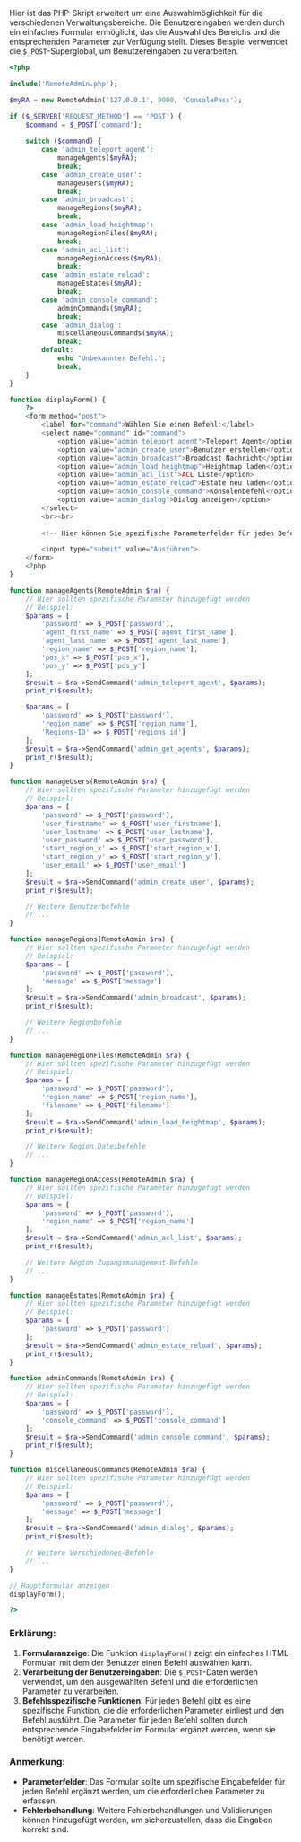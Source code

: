 Hier ist das PHP-Skript erweitert um eine Auswahlmöglichkeit für die verschiedenen Verwaltungsbereiche. Die Benutzereingaben werden durch ein einfaches Formular ermöglicht, das die Auswahl des Bereichs und die entsprechenden Parameter zur Verfügung stellt. Dieses Beispiel verwendet die `$_POST`-Superglobal, um Benutzereingaben zu verarbeiten.

```php
<?php

include('RemoteAdmin.php');

$myRA = new RemoteAdmin('127.0.0.1', 9000, 'ConsolePass');

if ($_SERVER['REQUEST_METHOD'] == 'POST') {
    $command = $_POST['command'];
    
    switch ($command) {
        case 'admin_teleport_agent':
            manageAgents($myRA);
            break;
        case 'admin_create_user':
            manageUsers($myRA);
            break;
        case 'admin_broadcast':
            manageRegions($myRA);
            break;
        case 'admin_load_heightmap':
            manageRegionFiles($myRA);
            break;
        case 'admin_acl_list':
            manageRegionAccess($myRA);
            break;
        case 'admin_estate_reload':
            manageEstates($myRA);
            break;
        case 'admin_console_command':
            adminCommands($myRA);
            break;
        case 'admin_dialog':
            miscellaneousCommands($myRA);
            break;
        default:
            echo "Unbekannter Befehl.";
            break;
    }
}

function displayForm() {
    ?>
    <form method="post">
        <label for="command">Wählen Sie einen Befehl:</label>
        <select name="command" id="command">
            <option value="admin_teleport_agent">Teleport Agent</option>
            <option value="admin_create_user">Benutzer erstellen</option>
            <option value="admin_broadcast">Broadcast Nachricht</option>
            <option value="admin_load_heightmap">Heightmap laden</option>
            <option value="admin_acl_list">ACL Liste</option>
            <option value="admin_estate_reload">Estate neu laden</option>
            <option value="admin_console_command">Konsolenbefehl</option>
            <option value="admin_dialog">Dialog anzeigen</option>
        </select>
        <br><br>
        
        <!-- Hier können Sie spezifische Parameterfelder für jeden Befehl hinzufügen -->

        <input type="submit" value="Ausführen">
    </form>
    <?php
}

function manageAgents(RemoteAdmin $ra) {
    // Hier sollten spezifische Parameter hinzugefügt werden
    // Beispiel:
    $params = [
        'password' => $_POST['password'],
        'agent_first_name' => $_POST['agent_first_name'],
        'agent_last_name' => $_POST['agent_last_name'],
        'region_name' => $_POST['region_name'],
        'pos_x' => $_POST['pos_x'],
        'pos_y' => $_POST['pos_y']
    ];
    $result = $ra->SendCommand('admin_teleport_agent', $params);
    print_r($result);

    $params = [
        'password' => $_POST['password'],
        'region_name' => $_POST['region_name'],
        'Regions-ID' => $_POST['regions_id']
    ];
    $result = $ra->SendCommand('admin_get_agents', $params);
    print_r($result);
}

function manageUsers(RemoteAdmin $ra) {
    // Hier sollten spezifische Parameter hinzugefügt werden
    // Beispiel:
    $params = [
        'password' => $_POST['password'],
        'user_firstname' => $_POST['user_firstname'],
        'user_lastname' => $_POST['user_lastname'],
        'user_password' => $_POST['user_password'],
        'start_region_x' => $_POST['start_region_x'],
        'start_region_y' => $_POST['start_region_y'],
        'user_email' => $_POST['user_email']
    ];
    $result = $ra->SendCommand('admin_create_user', $params);
    print_r($result);

    // Weitere Benutzerbefehle
    // ...
}

function manageRegions(RemoteAdmin $ra) {
    // Hier sollten spezifische Parameter hinzugefügt werden
    // Beispiel:
    $params = [
        'password' => $_POST['password'],
        'message' => $_POST['message']
    ];
    $result = $ra->SendCommand('admin_broadcast', $params);
    print_r($result);

    // Weitere Regionbefehle
    // ...
}

function manageRegionFiles(RemoteAdmin $ra) {
    // Hier sollten spezifische Parameter hinzugefügt werden
    // Beispiel:
    $params = [
        'password' => $_POST['password'],
        'region_name' => $_POST['region_name'],
        'filename' => $_POST['filename']
    ];
    $result = $ra->SendCommand('admin_load_heightmap', $params);
    print_r($result);

    // Weitere Region Dateibefehle
    // ...
}

function manageRegionAccess(RemoteAdmin $ra) {
    // Hier sollten spezifische Parameter hinzugefügt werden
    // Beispiel:
    $params = [
        'password' => $_POST['password'],
        'region_name' => $_POST['region_name']
    ];
    $result = $ra->SendCommand('admin_acl_list', $params);
    print_r($result);

    // Weitere Region Zugangsmanagement-Befehle
    // ...
}

function manageEstates(RemoteAdmin $ra) {
    // Hier sollten spezifische Parameter hinzugefügt werden
    // Beispiel:
    $params = [
        'password' => $_POST['password']
    ];
    $result = $ra->SendCommand('admin_estate_reload', $params);
    print_r($result);
}

function adminCommands(RemoteAdmin $ra) {
    // Hier sollten spezifische Parameter hinzugefügt werden
    // Beispiel:
    $params = [
        'password' => $_POST['password'],
        'console_command' => $_POST['console_command']
    ];
    $result = $ra->SendCommand('admin_console_command', $params);
    print_r($result);
}

function miscellaneousCommands(RemoteAdmin $ra) {
    // Hier sollten spezifische Parameter hinzugefügt werden
    // Beispiel:
    $params = [
        'password' => $_POST['password'],
        'message' => $_POST['message']
    ];
    $result = $ra->SendCommand('admin_dialog', $params);
    print_r($result);

    // Weitere Verschiedenes-Befehle
    // ...
}

// Hauptformular anzeigen
displayForm();

?>
```

### Erklärung:
1. **Formularanzeige**: Die Funktion `displayForm()` zeigt ein einfaches HTML-Formular, mit dem der Benutzer einen Befehl auswählen kann.
2. **Verarbeitung der Benutzereingaben**: Die `$_POST`-Daten werden verwendet, um den ausgewählten Befehl und die erforderlichen Parameter zu verarbeiten.
3. **Befehlsspezifische Funktionen**: Für jeden Befehl gibt es eine spezifische Funktion, die die erforderlichen Parameter einliest und den Befehl ausführt. Die Parameter für jeden Befehl sollten durch entsprechende Eingabefelder im Formular ergänzt werden, wenn sie benötigt werden.

### Anmerkung:
- **Parameterfelder**: Das Formular sollte um spezifische Eingabefelder für jeden Befehl ergänzt werden, um die erforderlichen Parameter zu erfassen.
- **Fehlerbehandlung**: Weitere Fehlerbehandlungen und Validierungen können hinzugefügt werden, um sicherzustellen, dass die Eingaben korrekt sind.
